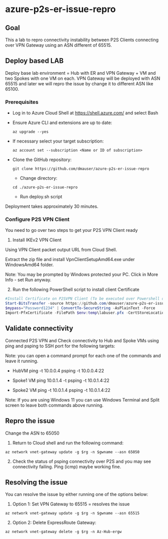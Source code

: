 # azure-p2s-er-issue-repro


## Goal
This a lab to repro connectivity instability between P2S Clients connecting over VPN Gateway using an ASN different of 65515.


## Deploy based LAB

Deploy base lab environment = Hub with ER and VPN Gateway + VM and two Spokes with one VM on each.
VPN Gateway will be deployed with ASN 65515 and later we will repro the issue by change it to different ASN like 65100.

### Prerequisites

- Log in to Azure Cloud Shell at https://shell.azure.com/ and select Bash
- Ensure Azure CLI and extensions are up to date:
  
  `az upgrade --yes`
  
- If necessary select your target subscription:
  
  `az account set --subscription <Name or ID of subscription>`
  
- Clone the  GitHub repository:
  
  `git clone https://github.com/dmauser/azure-p2s-er-issue-repro`
  
  - Change directory:
  
  `cd ./azure-p2s-er-issue-repro`

  - Run deploy.sh script

Deployment takes approximately 30 minutes.

### Configure P2S VPN Client

You need to go over two steps to get your P2S VPN Client ready

1) Install IKEv2 VPN Client

Using VPN Client packet output URL from Cloud Shell.

Extract the zip file and install VpnClientSetupAmd64.exe under WindowsAmd64 folder.

Note: You may be prompted by Windows protected your PC. Click in More Info - set Run anyway.

2) Run the following PowerShell script to install client Certificate

```powershell
#Install Certificate on P2SVPN Client (To be executed over Powershell on P2S VPN)
Start-BitsTransfer -source https://github.com/dmauser/azure-p2s-er-issue-repro/raw/main/cert/labuser.pfx -destination "$env:temp\labuser.pfx"
$mypass="Password1234" | ConvertTo-SecureString -AsPlainText -Force
Import-PfxCertificate -FilePath $env:temp\labuser.pfx -CertStoreLocation Cert:\LocalMachine\My -Password $mypass
```

## Validate connectivity

Connected P2S VPN and Check connectivity to Hub and Spoke VMs using ping and psping to SSH port for the following targets:

Note: you can open a command prompt for each one of the commands and leave it running.

-  HubVM
ping -t 10.0.0.4 
psping -t 10.0.0.4:22

- Spoke1 VM
ping 10.0.1.4 -t 
psping -t 10.0.1.4:22

- Spoke2 VM
ping -t 10.0.1.4 
psping -t 10.0.1.4:22

Note: If you are using Windows 11 you can use Windows Terminal and Split screen to leave both commands above running.

## Repro the issue

Change the ASN to 65050

1) Return to Cloud shell and run the following command:

  `az network vnet-gateway update -g $rg -n $gwname --asn 65050`

2) Check the status of psping connectivity over P2S and you may see connectivity failing. Ping (icmp) maybe working fine.

## Resolving the issue

You can resolve the issue by either running one of the options below:

1) Option 1: Set VPN Gateway to 65515 = resolves the issue

`az network vnet-gateway update -g $rg -n $gwname --asn 65515`

2) Option 2: Delete ExpressRoute Gateway:

`az network vnet-gateway delete -g $rg -n Az-Hub-ergw`